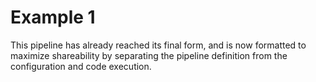 # Example 1
This pipeline has already reached its final form, and is now formatted to maximize shareability by separating the pipeline definition from the configuration and code execution.
